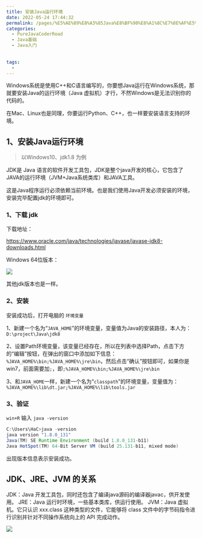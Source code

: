 ```yaml
---
title: 安装Java运行环境
date: 2022-05-24 17:44:32
permalink: /pages/%E5%AE%89%E8%A3%85Java%E8%BF%90%E8%A1%8C%E7%8E%AF%E5%A2%83
categories:
  - PureJavaCoderRoad
  - Java基础
  - Java入门
      
      
tags:
  - 
---
```

Windows系统是使用C++和C语言编写的，你要想Java运行在Windows系统，那就要安装Java的运行环境（Java 虚拟机）才行，不然Windows是无法识别你的代码的。

在Mac、Linux也是同理，你要运行Python、C++，也一样要安装语言支持的环境。



## 1、安装Java运行环境

> 以Windows10、jdk1.8 为例

JDK是 Java 语言的软件开发工具包，JDK是整个java开发的核心，它包含了JAVA的运行环境（JVM+Java系统类库）和JAVA工具。

这是Java程序运行必须依赖当前环境。也是我们使用Java开发必须安装的环境，安装完毕配置jdk的环境即可。



### 1、下载 jdk

下载地址：

https://www.oracle.com/java/technologies/javase/javase-jdk8-downloads.html

Windows 64位版本：

![](https://blog-1253198264.cos.ap-guangzhou.myqcloud.com/image-20210104162158102.png)

其他jdk版本也是一样。



### 2、安装

安装成功后，打开电脑的 `环境变量`

1、新建一个名为“`JAVA_HOME`”的环境变量，变量值为Java的安装路径，本人为：`D:\project\Java\jdk8`

2、设置Path环境变量，该变量已经存在，所以在列表中选择Path，点击下方的“编辑”按钮，在弹出的窗口中添加如下信息： `%JAVA_HOME%\bin;%JAVA_HOME%\jre\bin`，然后点击“确认”按钮即可，如果你是win7，前面需要加`;`，即`;%JAVA_HOME%\bin;%JAVA_HOME%\jre\bin`

3、和`JAVA_HOME`一样，新建一个名为“`classpath`”的环境变量，变量值为：`%JAVA_HOME%\lib\dt.jar;%JAVA_HOME%\lib\tools.jar`

### 3、验证

`win+R` 输入 `java -version`

```java
C:\Users\HaC>java -version
java version "1.8.0_131"
Java(TM) SE Runtime Environment (build 1.8.0_131-b11)
Java HotSpot(TM) 64-Bit Server VM (build 25.131-b11, mixed mode)
```

出现版本信息表示安装成功。



## JDK、JRE、JVM 的关系

JDK：Java 开发工具包，同时还包含了编译java源码的编译器javac，供开发使用。
JRE：Java 运行时环境，一些基本类库，供运行使用。
JVM：Java 虚拟机。它只认识 xxx.class 这种类型的文件，它能够将 class 文件中的字节码指令进行识别并针对不同操作系统向上的 API 完成动作。

![ ](https://blog-1253198264.cos.ap-guangzhou.myqcloud.com/image-20201014161247843.png)